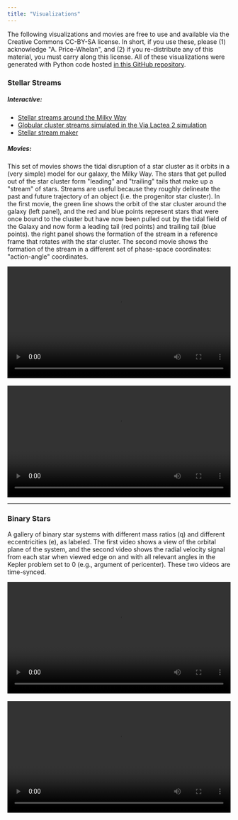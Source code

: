 ```yaml
---
title: "Visualizations"
---
```


The following visualizations and movies are free to use and available via the Creative
Commons CC-BY-SA license. In short, if you use these, please (1) acknowledge "A.
Price-Whelan", and (2) if you re-distribute any of this material, you must carry along
this license. All of these visualizations were generated with Python code hosted [in
this GitHub repository](https://github.com/adrn/talkviz).

### Stellar Streams

##### Interactive:

- [Stellar streams around the Milky Way](http://adrian.pw/visualizations/mwstreams/)
- [Globular cluster streams simulated in the Via Lactea 2
  simulation](http://adrian.pw/visualizations/vl2/)
- [Stellar stream maker](http://adrian.pw/visualizations/streams/)

##### Movies:

This set of movies shows the tidal disruption of a star cluster as it orbits in a (very
simple) model for our galaxy, the Milky Way. The stars that get pulled out of the star
cluster form "leading" and "trailing" tails that make up a "stream" of stars. Streams
are useful because they roughly delineate the past and future trajectory of an object
(i.e. the progenitor star cluster). In the first movie, the green line shows the orbit
of the star cluster around the galaxy (left panel), and the red and blue points
represent stars that were once bound to the cluster but have now been pulled out by the
tidal field of the Galaxy and now form a leading tail (red points) and trailing tail
(blue points). the right panel shows the formation of the stream in a reference frame
that rotates with the star cluster. The second movie shows the formation of the stream
in a different set of phase-space coordinates: "action-angle" coordinates.

<div style="text-align: center;">
<video width="100%" controls loop>
    <source src="http://adrian.pw/talkviz/movies/stream_xy.mp4" type="video/mp4">
    Your browser does not support the video tag.
</video>
</div><div class="line-block">
<div class="line"><br /></div>
</div>
<div style="text-align: center;">
<video width="100%" controls loop>
    <source src="http://adrian.pw/talkviz/movies/stream_actionangle.mp4" type="video/mp4">
    Your browser does not support the video tag.
</video>
</div>

---

### Binary Stars

A gallery of binary star systems with different mass ratios (q) and different
eccentricities (e), as labeled. The first video shows a view of the orbital plane of the
system, and the second video shows the radial velocity signal from each star when viewed
edge on and with all relevant angles in the Kepler problem set to 0 (e.g., argument of
pericenter). These two videos are time-synced.

<div style="text-align: center;">
<video width="100%" controls loop>
    <source src="http://adrian.pw/talkviz/movies/binary-star-gallery.mp4" type="video/mp4">
    Your browser does not support the video tag.
</video>
</div><div class="line-block">
<div class="line"><br /></div>
</div>
<div style="text-align: center;">
<video width="100%" controls loop>
    <source src="http://adrian.pw/talkviz/movies/binary-star-gallery-rvs.mp4" type="video/mp4">
    Your browser does not support the video tag.
</video>
</div>